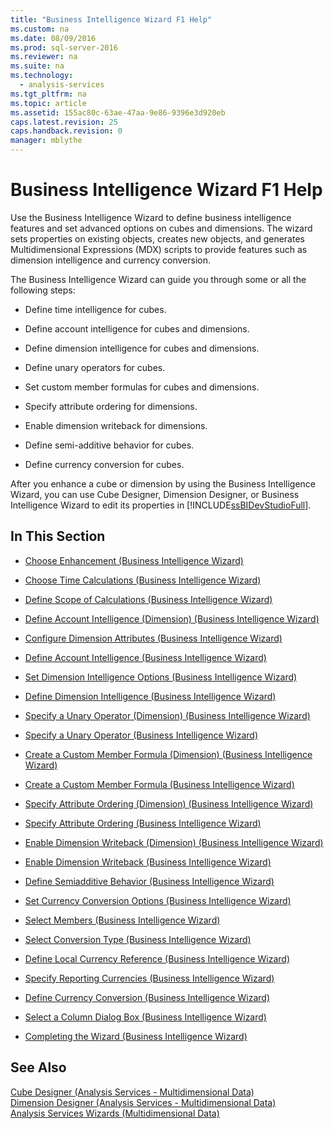 ```yaml
---
title: "Business Intelligence Wizard F1 Help"
ms.custom: na
ms.date: 08/09/2016
ms.prod: sql-server-2016
ms.reviewer: na
ms.suite: na
ms.technology: 
  - analysis-services
ms.tgt_pltfrm: na
ms.topic: article
ms.assetid: 155ac80c-63ae-47aa-9e86-9396e3d920eb
caps.latest.revision: 25
caps.handback.revision: 0
manager: mblythe
---
```

# Business Intelligence Wizard F1 Help
Use the Business Intelligence Wizard to define business intelligence features and set advanced options on cubes and dimensions. The wizard sets properties on existing objects, creates new objects, and generates Multidimensional Expressions (MDX) scripts to provide features such as dimension intelligence and currency conversion.  
  
 The Business Intelligence Wizard can guide you through some or all the following steps:  
  
-   Define time intelligence for cubes.  
  
-   Define account intelligence for cubes and dimensions.  
  
-   Define dimension intelligence for cubes and dimensions.  
  
-   Define unary operators for cubes.  
  
-   Set custom member formulas for cubes and dimensions.  
  
-   Specify attribute ordering for dimensions.  
  
-   Enable dimension writeback for dimensions.  
  
-   Define semi-additive behavior for cubes.  
  
-   Define currency conversion for cubes.  
  
 After you enhance a cube or dimension by using the Business Intelligence Wizard, you can use Cube Designer, Dimension Designer, or Business Intelligence Wizard to edit its properties in [!INCLUDE[ssBIDevStudioFull](../../Topics/TopicNameContainA/tokens/ssBIDevStudioFull_md.md)].  
  
## In This Section  
  
-   [Choose Enhancement (Business Intelligence Wizard)](../../Topics/TopicNameNotContainA/Choose-Enhancement--Business-Intelligence-Wizard-.md)  
  
-   [Choose Time Calculations (Business Intelligence Wizard)](../../Topics/TopicNameNotContainA/Choose-Time-Calculations--Business-Intelligence-Wizard-.md)  
  
-   [Define Scope of Calculations (Business Intelligence Wizard)](../../Topics/TopicNameNotContainA/Define-Scope-of-Calculations--Business-Intelligence-Wizard-.md)  
  
-   [Define Account Intelligence (Dimension) (Business Intelligence Wizard)](../../Topics/TopicNameNotContainA/Define-Account-Intelligence--Dimension---Business-Intelligence-Wizard-.md)  
  
-   [Configure Dimension Attributes (Business Intelligence Wizard)](../../Topics/TopicNameNotContainA/Configure-Dimension-Attributes--Business-Intelligence-Wizard-.md)  
  
-   [Define Account Intelligence (Business Intelligence Wizard)](../../Topics/TopicNameNotContainA/Define-Account-Intelligence--Business-Intelligence-Wizard-.md)  
  
-   [Set Dimension Intelligence Options (Business Intelligence Wizard)](../../Topics/TopicNameNotContainA/Set-Dimension-Intelligence-Options--Business-Intelligence-Wizard-.md)  
  
-   [Define Dimension Intelligence (Business Intelligence Wizard)](../../Topics/TopicNameNotContainA/Define-Dimension-Intelligence--Business-Intelligence-Wizard-.md)  
  
-   [Specify a Unary Operator (Dimension) (Business Intelligence Wizard)](../../Topics/TopicNameContainA/Specify-a-Unary-Operator--Dimension---Business-Intelligence-Wizard-.md)  
  
-   [Specify a Unary Operator (Business Intelligence Wizard)](../../Topics/TopicNameContainA/Specify-a-Unary-Operator--Business-Intelligence-Wizard-.md)  
  
-   [Create a Custom Member Formula (Dimension) (Business Intelligence Wizard)](../../Topics/TopicNameContainA/Create-a-Custom-Member-Formula--Dimension---Business-Intelligence-Wizard-.md)  
  
-   [Create a Custom Member Formula (Business Intelligence Wizard)](../../Topics/TopicNameContainA/Create-a-Custom-Member-Formula--Business-Intelligence-Wizard-.md)  
  
-   [Specify Attribute Ordering (Dimension) (Business Intelligence Wizard)](../../Topics/TopicNameNotContainA/Specify-Attribute-Ordering--Dimension---Business-Intelligence-Wizard-.md)  
  
-   [Specify Attribute Ordering (Business Intelligence Wizard)](../../Topics/TopicNameNotContainA/Specify-Attribute-Ordering--Business-Intelligence-Wizard-.md)  
  
-   [Enable Dimension Writeback (Dimension) (Business Intelligence Wizard)](../../Topics/TopicNameNotContainA/Enable-Dimension-Writeback--Dimension---Business-Intelligence-Wizard-.md)  
  
-   [Enable Dimension Writeback (Business Intelligence Wizard)](../../Topics/TopicNameNotContainA/Enable-Dimension-Writeback--Business-Intelligence-Wizard-.md)  
  
-   [Define Semiadditive Behavior (Business Intelligence Wizard)](../../Topics/TopicNameNotContainA/Define-Semiadditive-Behavior--Business-Intelligence-Wizard-.md)  
  
-   [Set Currency Conversion Options (Business Intelligence Wizard)](../../Topics/TopicNameNotContainA/Set-Currency-Conversion-Options--Business-Intelligence-Wizard-.md)  
  
-   [Select Members (Business Intelligence Wizard)](../../Topics/TopicNameNotContainA/Select-Members--Business-Intelligence-Wizard-.md)  
  
-   [Select Conversion Type (Business Intelligence Wizard)](../../Topics/TopicNameNotContainA/Select-Conversion-Type--Business-Intelligence-Wizard-.md)  
  
-   [Define Local Currency Reference (Business Intelligence Wizard)](../../Topics/TopicNameNotContainA/Define-Local-Currency-Reference--Business-Intelligence-Wizard-.md)  
  
-   [Specify Reporting Currencies (Business Intelligence Wizard)](../../Topics/TopicNameNotContainA/Specify-Reporting-Currencies--Business-Intelligence-Wizard-.md)  
  
-   [Define Currency Conversion (Business Intelligence Wizard)](../../Topics/TopicNameNotContainA/Define-Currency-Conversion--Business-Intelligence-Wizard-.md)  
  
-   [Select a Column Dialog Box (Business Intelligence Wizard)](../../Topics/TopicNameContainA/Select-a-Column-Dialog-Box--Business-Intelligence-Wizard-.md)  
  
-   [Completing the Wizard (Business Intelligence Wizard)](../../Topics/TopicNameNotContainA/Completing-the-Wizard--Business-Intelligence-Wizard-.md)  
  
## See Also  
 [Cube Designer (Analysis Services - Multidimensional Data)](../../Topics/TopicNameNotContainA/Cube-Designer--Analysis-Services---Multidimensional-Data-.md)   
 [Dimension Designer (Analysis Services - Multidimensional Data)](../../Topics/TopicNameNotContainA/Dimension-Designer--Analysis-Services---Multidimensional-Data-.md)   
 [Analysis Services Wizards (Multidimensional Data)](../../Topics/TopicNameNotContainA/Analysis-Services-Wizards--Multidimensional-Data-.md)
